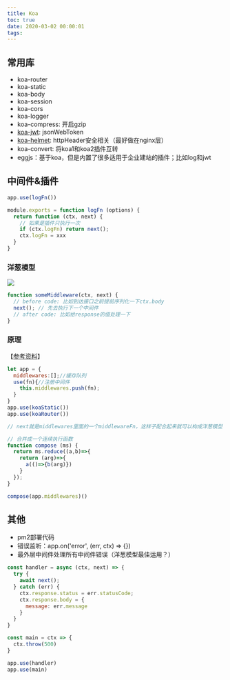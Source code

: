 ```yaml
---
title: Koa
toc: true
date: 2020-03-02 00:00:01
tags:
---
```


## 常用库
* koa-router
* koa-static
* koa-body
* koa-session
* koa-cors
* koa-logger
* koa-compress: 开启gzip
* [koa-jwt](https://juejin.im/post/5c009f02f265da616301c978): jsonWebToken
* [koa-helmet](https://cnodejs.org/topic/5a502debafa0a121784a89c3): httpHeader安全相关（最好做在nginx层）
* koa-convert: 将koa1和koa2插件互转
* eggjs：基于koa，但是内置了很多适用于企业建站的插件；比如log和jwt



## 中间件&插件
```js
app.use(logFn())

module.exports = function logFn (options) {
  return function (ctx, next) {
    // 如果是插件只执行一次
    if (ctx.logFn) return next();
    ctx.logFn = xxx
  }
}
```

### 洋葱模型
![](/img/Snip20200302_1.png)

```js
function someMiddleware(ctx, next) {
  // before code: 比如到达接口之前提前序列化一下ctx.body
  next(); // 先去执行下一个中间件
  // after code: 比如给response的值处理一下
}
```

### 原理
【[参考资料](https://juejin.im/post/5bab0c415188255c8473b123)】

```js
let app = {
  middlewares:[];//缓存队列
  use(fn){//注册中间件
    this.middlewares.push(fn);
  }
} 
app.use(koaStatic())
app.use(koaRouter())

// next就是middlewares里面的一个middlewareFn，这样子配合起来就可以构成洋葱模型

// 合并成一个连续执行函数
function compose (ms) {
  return ms.reduce((a,b)=>{
    return (arg)=>{
      a(()=>{b(arg)}) 
    }
  });
}

compose(app.middlewares)()
```



## 其他
* pm2部署代码
* 错误监听：app.on('error', (err, ctx) => {})
* 最外层中间件处理所有中间件错误（洋葱模型最佳运用？）

```js
const handler = async (ctx, next) => {
  try {
    await next();
  } catch (err) {
    ctx.response.status = err.statusCode;
    ctx.response.body = {
      message: err.message
    }
  }
}

const main = ctx => {
  ctx.throw(500)
}

app.use(handler)
app.use(main)
```
